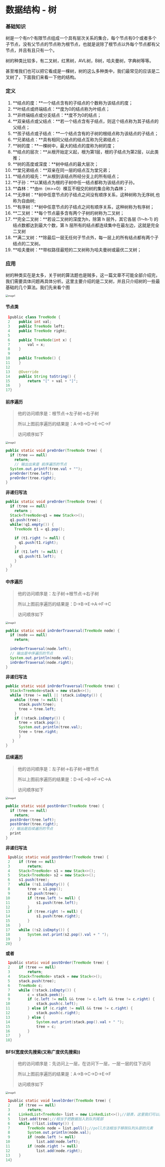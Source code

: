#  数据结构 - 树

###  基础知识

树是一个有n个有限节点组成一个具有层次关系的集合，每个节点有0个或者多个子节点，没有父节点的节点称为根节点，也就是说除了根节点以外每个节点都有父节点，并且有且只有一个。

树的种类比较多，有二叉树，红黑树，AVL树，B树，哈夫曼树，字典树等等。

甚至堆我们也可以把它看成是一棵树，树的这么多种类中，我们最常见的应该是二叉树了，下面我们来看一下他的结构。



###  定义

1. **结点的度：**一个结点含有的子结点的个数称为该结点的度；
2. **叶结点或终端结点：**度为0的结点称为叶结点；
3. **非终端结点或分支结点：**度不为0的结点；
4. **双亲结点或父结点：**若一个结点含有子结点，则这个结点称为其子结点的父结点；
5. **孩子结点或子结点：**一个结点含有的子树的根结点称为该结点的子结点；
6. **兄弟结点：**具有相同父结点的结点互称为兄弟结点；
7. **树的度：**一棵树中，最大的结点的度称为树的度；
8. **结点的层次：**从根开始定义起，根为第1层，根的子结点为第2层，以此类推；
9. **树的高度或深度：**树中结点的最大层次；
10. **堂兄弟结点：**双亲在同一层的结点互为堂兄弟；
11. **结点的祖先：**从根到该结点所经分支上的所有结点；
12. **子孙：**以某结点为根的子树中任一结点都称为该结点的子孙。
13. **森林：**由m（m>=0）棵互不相交的树的集合称为森林；
14. **无序树：**树中任意节点的子结点之间没有顺序关系，这种树称为无序树,也称为自由树;
15. **有序树：**树中任意节点的子结点之间有顺序关系，这种树称为有序树；
16. **二叉树：**每个节点最多含有两个子树的树称为二叉树；
17. **完全二叉树：**若设二叉树的深度为h，除第 h 层外，其它各层 (1～h-1) 的结点数都达到最大个数，第 h 层所有的结点都连续集中在最左边，这就是完全二叉树
18. **满二叉树：**除最后一层无任何子节点外，每一层上的所有结点都有两个子结点的二叉树。
19. **哈夫曼树：**带权路径最短的二叉树称为哈夫曼树或最优二叉树；



### 应用

树的种类实在是太多，关于树的算法题也是贼多，这一篇文章不可能全部介绍完，我们需要具体问题再具体分析。这里主要介绍的是二叉树，并且只介绍树的一些最基础的几个算法。我们先来看个图

<img src="./image/image-1.png" alt="image1" style="zoom:50%;" />



#### 节点类

```java
 1public class TreeNode {
 2    public int val;
 3    public TreeNode left;
 4    public TreeNode right;
 5
 6    public TreeNode(int x) {
 7        val = x;
 8    }
 9
10    public TreeNode() {
11    }
12
13    @Override
14    public String toString() {
15        return "[" + val + "]";
16    }
17}
```



####  前序遍历

> 他的访问顺序是：根节点→左子树→右子树
>
> 所以上图前序遍历的结果是：A→B→D→E→C→F
>
> 访问顺序如下

<img src="./image/image-2.png" alt="image2" style="zoom:50%;" />





```java
public static void preOrder(TreeNode tree) {
  if (tree == null)
    return;
	// 输出出来是 前序遍历的节点
  System.out.printf(tree.val + "");
  preOrder(tree.left);
  preOrder(tree.right);
}
```

**非递归写法**

```java
public static void preOrder(TreeNode tree) {
  if (tree == null)
    return ;
  Stack<TreeNode>q1 = new Stack<>();
  q1.push(tree);
  while(!q1.empty()) {
    TreeNode t1 = q1.pop();
    
    if (t1.right != null) {
      q1.push(t1.right);
    }
    if (t1.left != null) {
      q1.push(t1.left);
    }
  }
}
```



#### 中序遍历

> 他的访问顺序是：左子树→根节点→右子树
>
> 所以上图前序遍历的结果是：D→B→E→A→F→C
>
> 访问顺序如下

<img src="./image/image-3.png" alt="image3" style="zoom:50%;" />

```java
public static void inOrderTraversal(TreeNode node) {
  if (node == null)
    return;
  
  inOrderTraversal(node.left);
  // 输出是中序遍历的节点
  System.out.println(node.val);
  inOrderTraversal(node.right);
}
```

**非递归写法**

```java
public static void inOrderTraversal(TreeNode tree) {
  Stack<TreeNode>stack = new stack<>();
  while (tree != null || !stack.isEmpty()) {
    while (tree != null) {
      stack.push(tree);
      tree = tree.left;
    }
    if (!stack.isEmpty()) {
      tree = stack.pop();
      System.out.println(tree.val);
      tree = tree.right;
      }
   }
}
```



####  后续遍历

> 他的访问顺序是：左子树→右子树→根节点
>
> 所以上图前序遍历的结果是：D→E→B→F→C→A
>
> 访问顺序如下

<img src="./image/image-4.png" alt="image4" style="zoom:50%;" />



```java
public static void postOrder(TreeNode tree) {
  if (tree == null) 
    return;
  postOrder(tree.left);
  postOrder(tree.right);
  // 输出是后续遍历的节点
  print
}
```

**非递归写法**

```java
 1public static void postOrder(TreeNode tree) {
 2    if (tree == null)
 3        return;
 4    Stack<TreeNode> s1 = new Stack<>();
 5    Stack<TreeNode> s2 = new Stack<>();
 6    s1.push(tree);
 7    while (!s1.isEmpty()) {
 8        tree = s1.pop();
 9        s2.push(tree);
10        if (tree.left != null) {
11            s1.push(tree.left);
12        }
13        if (tree.right != null) {
14            s1.push(tree.right);
15        }
16    }
17    while (!s2.isEmpty()) {
18        System.out.print(s2.pop().val + " ");
19    }
20}	
```

**或者**

```java
 1public static void postOrder(TreeNode tree) {
 2    if (tree == null)
 3        return;
 4    Stack<TreeNode> stack = new Stack<>();
 5    stack.push(tree);
 6    TreeNode c;
 7    while (!stack.isEmpty()) {
 8        c = stack.peek();
 9        if (c.left != null && tree != c.left && tree != c.right) {
10            stack.push(c.left);
11        } else if (c.right != null && tree != c.right) {
12            stack.push(c.right);
13        } else {
14            System.out.print(stack.pop().val + " ");
15            tree = c;
16        }
17    }
18}
```



####  BFS(宽度优先搜索(又称广度优先搜索))

> 他的访问顺序是：先访问上一层，在访问下一层，一层一层的往下访问
>
> 所以上图前序遍历的结果是：A→B→C→D→E→F
>
> 访问顺序如下



<img src="./image/image-5.png" alt="image5" style="zoom:50%;" />



```java
 1public static void levelOrder(TreeNode tree) {
 2    if (tree == null)
 3        return;
 4    LinkedList<TreeNode> list = new LinkedList<>();//链表，这里我们可以把它看做队列
 5    list.add(tree);//相当于把数据加入到队列尾部
 6    while (!list.isEmpty()) {
 7        TreeNode node = list.poll();//poll方法相当于移除队列头部的元素
 8        System.out.println(node.val);
 9        if (node.left != null)
10            list.add(node.left);
11        if (node.right != null)
12            list.add(node.right);
13    }
14}
```

